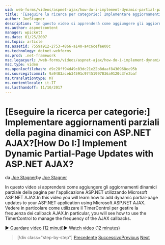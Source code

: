 ```yaml
---
uid: web-forms/videos/aspnet-ajax/how-do-i-implement-dynamic-partial-page-updates-with-aspnet-ajax
title: '[Eseguire la ricerca per categorie:] Implementare aggiornamenti parziali della pagina dinamici con ASP.NET AJAX? | Microsoft Docs'
author: JoeStagner
description: "In questo video si apprenderà come aggiungere gli aggiornamenti dinamici parziale della pagina per l'applicazione ASP.NET utilizzando Microsoft ASP.NET AJAX. In particolare, si noterà ho..."
ms.author: aspnetcontent
manager: wpickett
ms.date: 01/25/2007
ms.topic: article
ms.assetid: 7559a912-2753-4866-a140-a4c6cefee00c
ms.technology: dotnet-webforms
ms.prod: .net-framework
msc.legacyurl: /web-forms/videos/aspnet-ajax/how-do-i-implement-dynamic-partial-page-updates-with-aspnet-ajax
msc.type: video
ms.openlocfilehash: d9c28ff94d49c83dc21e22b8daaf8430968ee95b
ms.sourcegitcommit: 9a9483aceb34591c97451997036a9120c3fe2baf
ms.translationtype: MT
ms.contentlocale: it-IT
ms.lasthandoff: 11/10/2017
---
```

<a name="how-do-i-implement-dynamic-partial-page-updates-with-aspnet-ajax"></a><span data-ttu-id="86ba5-105">[Eseguire la ricerca per categorie:] Implementare aggiornamenti parziali della pagina dinamici con ASP.NET AJAX?</span><span class="sxs-lookup"><span data-stu-id="86ba5-105">[How Do I:] Implement Dynamic Partial-Page Updates with ASP.NET AJAX?</span></span>
====================
<span data-ttu-id="86ba5-106">da [Joe Stagner](https://github.com/JoeStagner)</span><span class="sxs-lookup"><span data-stu-id="86ba5-106">by [Joe Stagner](https://github.com/JoeStagner)</span></span>

<span data-ttu-id="86ba5-107">In questo video si apprenderà come aggiungere gli aggiornamenti dinamici parziale della pagina per l'applicazione ASP.NET utilizzando Microsoft ASP.NET AJAX.</span><span class="sxs-lookup"><span data-stu-id="86ba5-107">In this video you will learn how to add dynamic partial-page updates to your ASP.NET application using Microsoft ASP.NET AJAX.</span></span> <span data-ttu-id="86ba5-108">Vedere in particolare come utilizzare il TimerControl per gestire la frequenza dei callback AJAX.</span><span class="sxs-lookup"><span data-stu-id="86ba5-108">In particular, you will see how to use the TimerControl to manage the frequency of the AJAX callbacks.</span></span>

[<span data-ttu-id="86ba5-109">&#9654; Guardare video (12 minuti)</span><span class="sxs-lookup"><span data-stu-id="86ba5-109">&#9654; Watch video (12 minutes)</span></span>](https://channel9.msdn.com/Blogs/ASP-NET-Site-Videos/how-do-i-implement-dynamic-partial-page-updates-with-aspnet-ajax)

>[!div class="step-by-step"]
<span data-ttu-id="86ba5-110">[Precedente](how-do-i-get-started-with-aspnet-ajax.md)
[Successivo](how-do-i-make-client-side-network-callbacks-with-aspnet-ajax.md)</span><span class="sxs-lookup"><span data-stu-id="86ba5-110">[Previous](how-do-i-get-started-with-aspnet-ajax.md)
[Next](how-do-i-make-client-side-network-callbacks-with-aspnet-ajax.md)</span></span>
